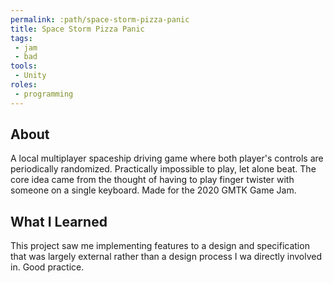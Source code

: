 ```yaml
---
permalink: :path/space-storm-pizza-panic
title: Space Storm Pizza Panic
tags:
 - jam
 - bad
tools:
 - Unity
roles:
 - programming
---
```


## About
A local multiplayer spaceship driving game where both player's controls are periodically randomized. Practically impossible to play, let alone beat. The core idea came from the thought of having to play finger twister with someone on a single keyboard. Made for the 2020 GMTK Game Jam.

## What I Learned
This project saw me implementing features to a design and specification that was largely external rather than a design process I wa directly involved in. Good practice.